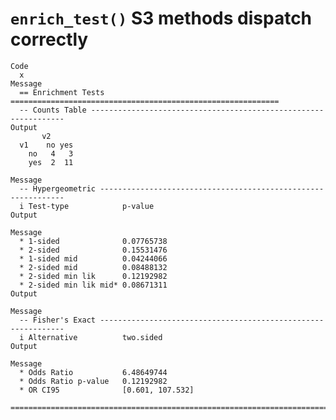 # `enrich_test()` S3 methods dispatch correctly

    Code
      x
    Message
      == Enrichment Tests ============================================================
      -- Counts Table ----------------------------------------------------------------
    Output
           v2
      v1    no yes
        no   4   3
        yes  2  11
      
    Message
      -- Hypergeometric --------------------------------------------------------------
      i Test-type            p-value
    Output
      
    Message
      * 1-sided              0.07765738
      * 2-sided              0.15531476
      * 1-sided mid          0.04244066
      * 2-sided mid          0.08488132
      * 2-sided min lik      0.12192982
      * 2-sided min lik mid* 0.08671311
    Output
      
    Message
      -- Fisher's Exact --------------------------------------------------------------
      i Alternative          two.sided
    Output
      
    Message
      * Odds Ratio           6.48649744
      * Odds Ratio p-value   0.12192982
      * OR CI95              [0.601, 107.532]
      ================================================================================

